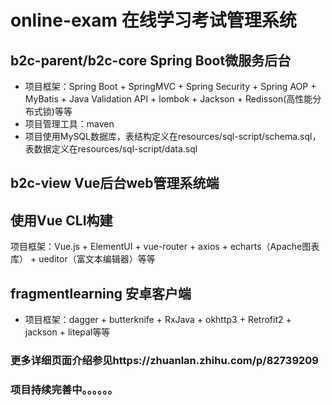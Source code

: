 # online-exam 在线学习考试管理系统
## b2c-parent/b2c-core Spring Boot微服务后台
* 项目框架：Spring Boot + SpringMVC + Spring Security + Spring AOP + MyBatis + Java Validation API + lombok + Jackson + Redisson(高性能分布式锁)等等
* 项目管理工具：maven
* 项目使用MySQL数据库，表结构定义在resources/sql-script/schema.sql，表数据定义在resources/sql-script/data.sql
## b2c-view Vue后台web管理系统端
使用Vue CLI构建
--
项目框架：Vue.js + ElementUI + vue-router + axios + echarts（Apache图表库） + ueditor（富文本编辑器）等等
## fragmentlearning 安卓客户端
* 项目框架：dagger + butterknife + RxJava + okhttp3 + Retrofit2 + jackson + litepal等等
### 更多详细页面介绍参见https://zhuanlan.zhihu.com/p/82739209
### 项目持续完善中。。。。。。
